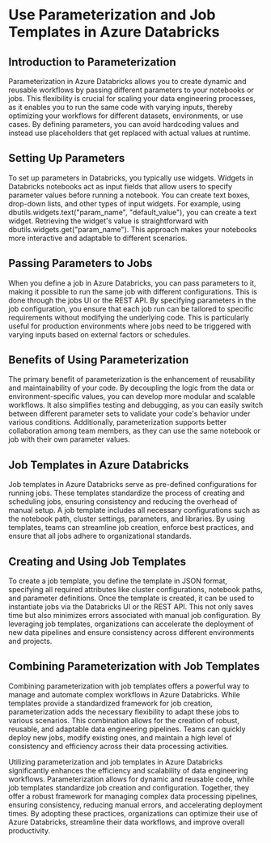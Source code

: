 # Use Parameterization and Job Templates in Azure Databricks

## Introduction to Parameterization
Parameterization in Azure Databricks allows you to create dynamic and reusable workflows by passing different parameters to your notebooks or jobs. This flexibility is crucial for scaling your data engineering processes, as it enables you to run the same code with varying inputs, thereby optimizing your workflows for different datasets, environments, or use cases. By defining parameters, you can avoid hardcoding values and instead use placeholders that get replaced with actual values at runtime.

## Setting Up Parameters
To set up parameters in Databricks, you typically use widgets. Widgets in Databricks notebooks act as input fields that allow users to specify parameter values before running a notebook. You can create text boxes, drop-down lists, and other types of input widgets. For example, using dbutils.widgets.text("param_name", "default_value"), you can create a text widget. Retrieving the widget's value is straightforward with dbutils.widgets.get("param_name"). This approach makes your notebooks more interactive and adaptable to different scenarios.

## Passing Parameters to Jobs
When you define a job in Azure Databricks, you can pass parameters to it, making it possible to run the same job with different configurations. This is done through the jobs UI or the REST API. By specifying parameters in the job configuration, you ensure that each job run can be tailored to specific requirements without modifying the underlying code. This is particularly useful for production environments where jobs need to be triggered with varying inputs based on external factors or schedules.

## Benefits of Using Parameterization
The primary benefit of parameterization is the enhancement of reusability and maintainability of your code. By decoupling the logic from the data or environment-specific values, you can develop more modular and scalable workflows. It also simplifies testing and debugging, as you can easily switch between different parameter sets to validate your code's behavior under various conditions. Additionally, parameterization supports better collaboration among team members, as they can use the same notebook or job with their own parameter values.

## Job Templates in Azure Databricks
Job templates in Azure Databricks serve as pre-defined configurations for running jobs. These templates standardize the process of creating and scheduling jobs, ensuring consistency and reducing the overhead of manual setup. A job template includes all necessary configurations such as the notebook path, cluster settings, parameters, and libraries. By using templates, teams can streamline job creation, enforce best practices, and ensure that all jobs adhere to organizational standards.

## Creating and Using Job Templates
To create a job template, you define the template in JSON format, specifying all required attributes like cluster configurations, notebook paths, and parameter definitions. Once the template is created, it can be used to instantiate jobs via the Databricks UI or the REST API. This not only saves time but also minimizes errors associated with manual job configuration. By leveraging job templates, organizations can accelerate the deployment of new data pipelines and ensure consistency across different environments and projects.

## Combining Parameterization with Job Templates
Combining parameterization with job templates offers a powerful way to manage and automate complex workflows in Azure Databricks. While templates provide a standardized framework for job creation, parameterization adds the necessary flexibility to adapt these jobs to various scenarios. This combination allows for the creation of robust, reusable, and adaptable data engineering pipelines. Teams can quickly deploy new jobs, modify existing ones, and maintain a high level of consistency and efficiency across their data processing activities.

Utilizing parameterization and job templates in Azure Databricks significantly enhances the efficiency and scalability of data engineering workflows. Parameterization allows for dynamic and reusable code, while job templates standardize job creation and configuration. Together, they offer a robust framework for managing complex data processing pipelines, ensuring consistency, reducing manual errors, and accelerating deployment times. By adopting these practices, organizations can optimize their use of Azure Databricks, streamline their data workflows, and improve overall productivity.